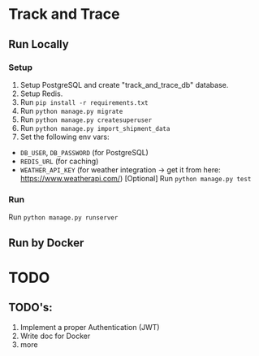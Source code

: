 # Track and Trace


## Run Locally

### Setup 

1. Setup PostgreSQL and create "track_and_trace_db" database.
2. Setup Redis.
3. Run 
`pip install -r requirements.txt`
4. Run
`python manage.py migrate`
5. Run
`python manage.py createsuperuser`
6. Run
`python manage.py import_shipment_data`
7. Set the following env vars:
 - `DB_USER`, `DB_PASSWORD` (for PostgreSQL)
 - `REDIS_URL` (for caching)
 - `WEATHER_API_KEY` (for weather integration -> get it from here: https://www.weatherapi.com/)
[Optional] Run `python manage.py test`


### Run
Run
`python manage.py runserver`


## Run by Docker

# TODO


## TODO's:
1. Implement a proper Authentication (JWT)
2. Write doc for Docker
2. more
